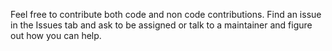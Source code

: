 Feel free to contribute both code and non code contributions. Find an issue in the Issues tab and ask to be assigned or talk to a maintainer and figure out how you can help.
